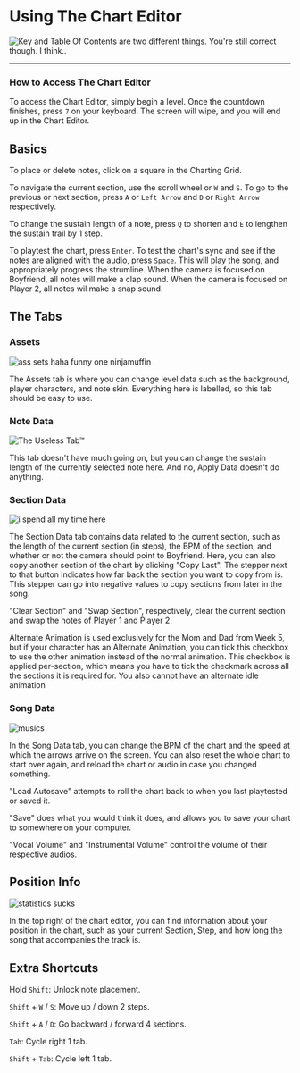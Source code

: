 # Using The Chart Editor

![Key and Table Of Contents are two different things. You're still correct though. I think..](https://user-images.githubusercontent.com/68293280/118520877-49692a80-b6ef-11eb-95fa-f2061fa6ad39.png)

---
### How to Access The Chart Editor
To access the Chart Editor, simply begin a level. Once the countdown finishes, press `7` on your keyboard. The screen will wipe, and
you will end up in the Chart Editor.

## Basics
To place or delete notes, click on a square in the Charting Grid. 

To navigate the current section, use the scroll wheel or `W` and `S`.
To go to the previous or next section, press `A` or `Left Arrow` and `D` or `Right Arrow` respectively.

To change the sustain length of a note, press `Q` to shorten and `E` to lengthen the sustain trail by 1 step.

To playtest the chart, press `Enter`.
To test the chart's sync and see if the notes are aligned with the audio, press `Space`. This will play the song, and appropriately progress the strumline. When the camera is focused on Boyfriend, all notes will make a clap sound. When the camera is focused on Player 2, all notes wil make a snap sound.

## The Tabs

### Assets

![ass sets haha funny one ninjamuffin](https://user-images.githubusercontent.com/68293280/118521235-ac5ac180-b6ef-11eb-9d59-10cdbeadb4f0.png)

The Assets tab is where you can change level data such as the background, player characters, and note skin. 
Everything here is labelled, so this tab should be easy to use.

### Note Data

![The Useless Tab™](https://user-images.githubusercontent.com/68293280/118521260-b67cc000-b6ef-11eb-8ad3-3be0a503ad9a.png)

This tab doesn't have much going on, but you can change the sustain length of the currently selected note here. And no, Apply Data doesn't do anything.

### Section Data

![i spend all my time here](https://user-images.githubusercontent.com/68293280/118521302-c09ebe80-b6ef-11eb-9c71-6305416e51c7.png)

The Section Data tab contains data related to the current section, such as the length of the current section (in steps), the BPM of the section, and whether or not
the camera should point to Boyfriend. Here, you can also copy another section of the chart by clicking "Copy Last". The stepper next to that button indicates
how far back the section you want to copy from is. This stepper can go into negative values to copy sections from later in the song.

"Clear Section" and "Swap Section", respectively, clear the current section and swap the notes of Player 1 and Player 2.

Alternate Animation is used exclusively for the Mom and Dad from Week 5, but if your character has an Alternate Animation, you can tick this checkbox to use the other animation instead of the normal animation. This checkbox is applied per-section, which means you have to tick the checkmark across all the sections it is required for. You also cannot have an alternate idle animation

### Song Data

![musics](https://user-images.githubusercontent.com/68293280/118521334-c8f6f980-b6ef-11eb-8eea-68d17c941ff1.png)

In the Song Data tab, you can change the BPM of the chart and the speed at which the arrows arrive on the screen.
You can also reset the whole chart to start over again, and reload the chart or audio in case you changed something.

"Load Autosave" attempts to roll the chart back to when you last playtested or saved it.

"Save" does what you would think it does, and allows you to save your chart to somewhere on your computer.

"Vocal Volume" and "Instrumental Volume" control the volume of their respective audios.

## Position Info

![statistics sucks](https://user-images.githubusercontent.com/68293280/118525571-30af4380-b6f4-11eb-8a49-b7d5af6dba28.png)


In the top right of the chart editor, you can find information about your position in the chart, such as your current Section, Step, and how long the song that accompanies the track is.

## Extra Shortcuts

Hold `Shift`: Unlock note placement.

`Shift` + `W` / `S`: Move up / down 2 steps.

`Shift` + `A` / `D`: Go backward / forward 4 sections.

`Tab`: Cycle right 1 tab.

`Shift` + `Tab`: Cycle left 1 tab.
